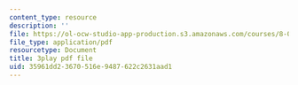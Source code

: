 ```yaml
---
content_type: resource
description: ''
file: https://ol-ocw-studio-app-production.s3.amazonaws.com/courses/8-04-quantum-physics-i-spring-2016/35961dd23670516e9487622c2631aad1_twdF0EIbFds.pdf
file_type: application/pdf
resourcetype: Document
title: 3play pdf file
uid: 35961dd2-3670-516e-9487-622c2631aad1
---
```

